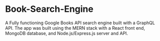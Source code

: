# Book-Search-Engine
A Fully functioning Google Books API search engine built with a GraphQL API. The app was built using the MERN stack with a React front end, MongoDB database, and Node.js/Express.js server and API.
